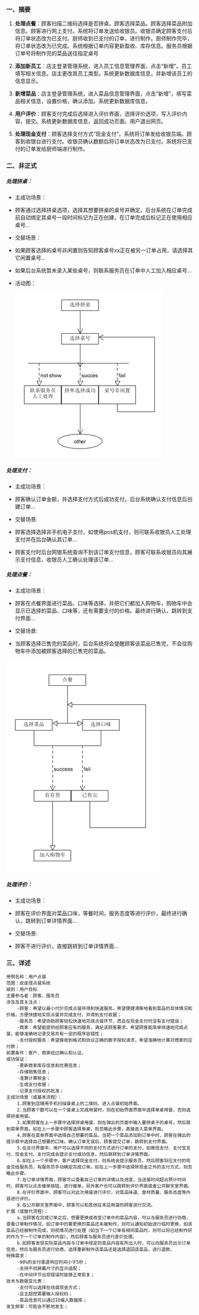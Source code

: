 ### 一、摘要

1. **处理点餐**：顾客扫描二维码选择是否拼桌。顾客选择菜品。顾客选择菜品附加信息。顾客进行网上支付。系统将订单发送给收银员。收银员确定顾客支付后将订单状态改为已支付。厨师收到已支付的订单，进行制作。厨师制作完毕，将订单状态改为已完成。系统根据订单内容更新盈收、库存信息。服务员根据订单号将制作完的菜品送往指定桌号

2. **添加新员工**：店主登录管理系统，进入员工信息管理界面，点击“新增”。员工填写相关信息。店主更改其员工类型。系统更新数据库信息，并新增该员工的信息显示。

3. **新增菜品**：店主登录管理系统，进入菜品信息管理界面，点击“新增”，填写菜品相关信息，设置价格，确认添加。系统更新数据库信息。

4. **用户评价**：顾客支付完成后选择进入评价界面，选择评价选项，写入评价内容，提交。系统更新数据库信息，返回成功页面。用户退出网页。

5. **处理现金支付**：顾客选择支付方式“现金支付”。系统将订单发给收银员端。顾客到收银台进行支付。收银员确认数额后将订单状态改为已支付。系统将已支付的订单发给厨师端进行制作。

### 二、非正式

##### 处理拼桌：
- 主成功场景：
- 顾客通过选择拼桌选项，选择其想要拼桌的桌号并确定。后台系统在订单完成前自动绑定其桌号一段时间标记为正在创建，在订单完成后标记正在使用相应桌号...

- 交替场景：
- 如果顾客选择的桌号非闲置则告知顾客桌号xx正在被另一订单占用，请选择其它闲置桌号...
- 如果后台系统暂未录入某些桌号，则联系服务员在订单中人工加入相应桌号... 
- 活动图：

    ![活动图](/img/usecase/拼单活动图.png)


##### 处理支付：
- 主成功场景：
- 顾客确认订单金额，并选择支付方式后成功支付。后台系统确认支付信息后创建订单...

- 交替场景:
- 顾客选择选择非手机电子支付，如使用pos机支付，则可联系收银员人工处理支付并在后台确认其订单...
- 顾客支付时后台网银系统查询不到该订单支付信息，顾客可联系收银员向其展示支付信息，收银员人工确认处理该订单...

##### 处理点餐：
- 主成功场景：
- 顾客在点餐界面进行菜品、口味等选择，并把它们都加入购物车，购物车中会显示已选择的菜品、口味等，还有需要支付的价格。最终进行确认，跳转到支付界面...

- 交替场景:
- 当顾客选择已售完的菜品时，后台系统将会提醒顾客该菜品已售完，不会往购物车中添加被顾客选择的已售完的菜品。

![活动图](/img/usecase/点餐活动图.png)


##### 处理评价：
- 主成功场景：
- 顾客在评价界面对菜品口味，等餐时间，服务态度等进行评价，最终进行确认，跳转到订单详情界面...

- 交替场景:
- 顾客不进行评价，直接跳转到订单详情界面...

### 三、详述

```
用例名称：用户点餐
范围：皮皮怪点餐系统
级别：用户目标
主要参与者：顾客、服务员
涉及及其关注点：
    -顾客：希望以最小代价完成点餐并得到快速服务。希望便捷清晰地看到菜品的具体情况和价格，方便快捷地实现点餐并完成支付，并得到支付收据；
    -服务员：希望协助顾客轻松快速地完成点餐环节，而且在现金支付时没有支付错误；
    -商家：希望能提供给顾客应有的服务，满足该顾客要求，希望顾客能简单快速地完成点餐，能够准确地记录交易并有一定的程序容错性；
    -支付授权服务：希望接收到格式和协议正确的数字授权请求，希望准确地计算对商家的应付款；
前置条件：客户、商家经过确认和认证。
成功保证：
    -更新商家库存信息和优惠信息；
    -存储销售信息；
    -准算计算税金；
    -生成支付收据；
    -记录支付授权的批准；
主成功场景（或基本流程）：
    1.顾客到店铺用手机扫描餐桌上的二维码，进入点餐初始界面。
    2.当顾客个数可以在一个餐桌上完成用餐时，则在初始界面界面中选择单桌用餐，否则选择拼桌用餐。
    3.如果顾客在上一步骤中选择拼桌用餐，则在弹出的页面中输入要拼桌子的桌号，然后跳到菜单界面。如在上一步骤中顾客选择单桌，则忽略此步骤，直接进入菜单界面。
    4.顾客在菜单界面中选择自己想要的菜品，当把一个菜品添加到订单中时，顾客在弹出的提示框中选择自己想要的口味。确认订单无误后，顾客提交订单，跳转到支付界面。
    5.在支付界面中，用户可以选择不同的支付方式进行订单的支付，如微信支付、支付宝支付、现金支付。支付完成会提示支付成功信息，然后跳转到订单详情界面。
    6.如在上一个步骤中，客户选择现金支付，则系统会提示服务员，然后顾客将应支付的现金交给服务员，有服务员手动确定完成订单。如在上一步骤中选择除现金之外的支付方式，则忽略此步骤。
    7.在订单详情界面，顾客可以查看自己订单的详情以及进度，当送餐时间超出预计时间时，顾客可以点击催单按钮，进行催单。另外客户也可以跳转到评价界面或者公共聊天室界面。
    8.在评价界面中，顾客可以对此次用餐进行评价，对菜品味道、食材质量、服务态度等内容进行评价。
    9.在公共聊天室界面中，顾客可以和其他在本店用餐的顾客进行交流。
扩展（或替代流程）：
    a.当顾客在完成订单之后，想要更换或改变订单中的菜品内容，可以与服务员进行协商，查看订单制作情况，如订单中的要更换的菜品还未被制作，则可以通知初始进行临时更换，如该菜品已经被制作完成，则视情况进行处理（如当下一个订单有相同菜品时，则可以将已经制作好的作为下一个订单的制作内容），然后顾客与服务员进行差价处理。
    b.如顾客发现实际菜品内容与订单中规定的菜品内容有所出入时，可以向服务员出示订单信息，然后与服务员进行协商，选择重新制作该菜品还是选择退回该菜品，进行退款。
特殊需求：
    -90%的支付渠道响应时间小于5秒；
    -支持不同屏幕尺寸的显示适配；
    -在中间环节出现错误时能够正常恢复；
技术与数据变元表：
    -支付可以选择在线或现金方式；
    -店主超控需要输入授权码；
    -菜品信息可以通过ID编入数据库；
发生频率：可能会不断地发生；
```
